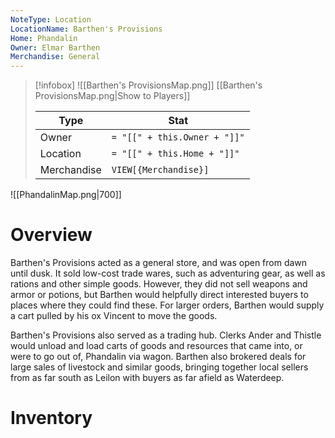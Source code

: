 ```yaml
---
NoteType: Location
LocationName: Barthen's Provisions
Home: Phandalin
Owner: Elmar Barthen
Merchandise: General
---
```




> [!infobox]
![[Barthen's ProvisionsMap.png]]
[[Barthen's ProvisionsMap.png|Show to Players]]
> 
> | Type | Stat |
> | ---- | ---- |
>| Owner | `= "[[" + this.Owner + "]]"`
>| Location | `= "[[" + this.Home + "]]"`
> | Merchandise | `VIEW[{Merchandise}]` |

![[PhandalinMap.png|700]]
# Overview
Barthen's Provisions acted as a general store, and was open from dawn until dusk. It sold low-cost trade wares, such as adventuring gear, as well as rations and other simple goods. However, they did not sell weapons and armor or potions, but Barthen would helpfully direct interested buyers to places where they could find these. For larger orders, Barthen would supply a cart pulled by his ox Vincent to move the goods.

Barthen's Provisions also served as a trading hub. Clerks Ander and Thistle would unload and load carts of goods and resources that came into, or were to go out of, Phandalin via wagon. Barthen also brokered deals for large sales of livestock and similar goods, bringing together local sellers from as far south as Leilon with buyers as far afield as Waterdeep.
# Inventory

